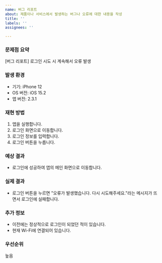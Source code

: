 ```yaml
---
name: 버그 리포트
about: 제품이나 서비스에서 발생하는 버그나 오류에 대한 내용을 작성
title: ''
labels: ''
assignees: ''

---
```


### 문제점 요약

[버그 리포트] 로그인 시도 시 계속해서 오류 발생

### 발생 환경

- 기기: iPhone 12
- OS 버전: iOS 15.2
- 앱 버전: 2.3.1

### 재현 방법

1. 앱을 실행합니다.
2. 로그인 화면으로 이동합니다.
3. 로그인 정보를 입력합니다.
4. 로그인 버튼을 누릅니다.

### 예상 결과

- 로그인에 성공하여 앱의 메인 화면으로 이동합니다.

### 실제 결과

- 로그인 버튼을 누르면 "오류가 발생했습니다. 다시 시도해주세요."라는 메시지가 뜨면서 로그인에 실패합니다.

### 추가 정보

- 이전에는 정상적으로 로그인이 되었던 적이 있습니다.
- 현재 Wi-Fi에 연결되어 있습니다.

### 우선순위

높음
